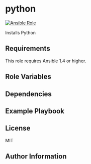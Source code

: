 python
======

[![Ansible Role](https://img.shields.io/ansible/role/3943.svg)](https://galaxy.ansible.com/list#/roles/3943)

Installs Python

Requirements
------------

This role requires Ansible 1.4 or higher.

Role Variables
--------------

Dependencies
------------


Example Playbook
----------------


License
-------

MIT

Author Information
------------------
